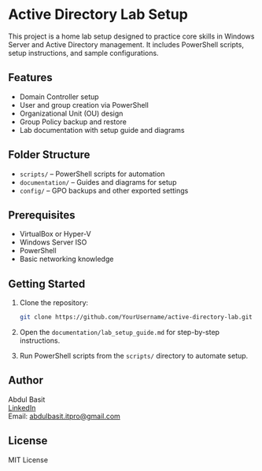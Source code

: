 # Active Directory Lab Setup

This project is a home lab setup designed to practice core skills in Windows Server and Active Directory management. It includes PowerShell scripts, setup instructions, and sample configurations.

## Features

- Domain Controller setup
- User and group creation via PowerShell
- Organizational Unit (OU) design
- Group Policy backup and restore
- Lab documentation with setup guide and diagrams

## Folder Structure

- `scripts/` – PowerShell scripts for automation
- `documentation/` – Guides and diagrams for setup
- `config/` – GPO backups and other exported settings

## Prerequisites

- VirtualBox or Hyper-V
- Windows Server ISO
- PowerShell
- Basic networking knowledge

## Getting Started

1. Clone the repository:
   ```bash
   git clone https://github.com/YourUsername/active-directory-lab.git
   ```

2. Open the `documentation/lab_setup_guide.md` for step-by-step instructions.

3. Run PowerShell scripts from the `scripts/` directory to automate setup.

## Author

Abdul Basit  
[LinkedIn](https://www.linkedin.com/in/abdul-basit)  
Email: abdulbasit.itpro@gmail.com

## License

MIT License
